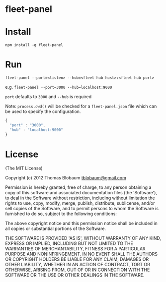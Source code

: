 # fleet-panel

# Install

`npm install -g fleet-panel`

# Run

`fleet-panel --port=<listen> --hub=<fleet hub host>:<fleet hub port>`

e.g. `fleet-panel --port=3000 --hub=localhost:9000`

`port` defaults to `3000` and `--hub` is required

Note: `process.cwd()` will be checked for a `fleet-panel.json` file which can be used to specify the configuration.

``` js
{
  "port" : "3000",
  "hub" : "localhost:9000"
}
```

# License

(The MIT License)

Copyright (c) 2012 Thomas Blobaum <tblobaum@gmail.com>

Permission is hereby granted, free of charge, to any person obtaining
a copy of this software and associated documentation files (the
'Software'), to deal in the Software without restriction, including
without limitation the rights to use, copy, modify, merge, publish,
distribute, sublicense, and/or sell copies of the Software, and to
permit persons to whom the Software is furnished to do so, subject to
the following conditions:

The above copyright notice and this permission notice shall be
included in all copies or substantial portions of the Software.

THE SOFTWARE IS PROVIDED 'AS IS', WITHOUT WARRANTY OF ANY KIND,
EXPRESS OR IMPLIED, INCLUDING BUT NOT LIMITED TO THE WARRANTIES OF
MERCHANTABILITY, FITNESS FOR A PARTICULAR PURPOSE AND NONINFRINGEMENT.
IN NO EVENT SHALL THE AUTHORS OR COPYRIGHT HOLDERS BE LIABLE FOR ANY
CLAIM, DAMAGES OR OTHER LIABILITY, WHETHER IN AN ACTION OF CONTRACT,
TORT OR OTHERWISE, ARISING FROM, OUT OF OR IN CONNECTION WITH THE
SOFTWARE OR THE USE OR OTHER DEALINGS IN THE SOFTWARE.
